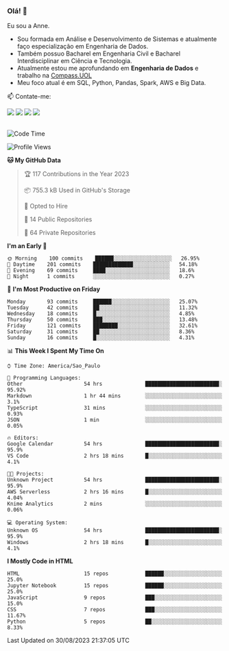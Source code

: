 ### Olá! 👋
Eu sou a Anne. 
- Sou formada em Análise e Desenvolvimento de Sistemas e atualmente faço especialização em Engenharia de Dados.
- Também possuo Bacharel em Engenharia Civil e Bacharel Interdisciplinar em Ciência e Tecnologia.
- Atualmente estou me aprofundando em **Engenharia de Dados** e trabalho na [Compass.UOL](https://compass.uol/pt/home/) 
- Meu foco atual é em SQL, Python, Pandas, Spark, AWS e Big Data.

📫 Contate-me: 

<div>
<a href="https://www.instagram.com/annekarolinefc/" target="_blank"><img src="https://img.shields.io/badge/-Instagram-%23E4405F?style=for-the-badge&logo=instagram&logoColor=white" target="_blank"></a> 
<a href = "mailto:annekarolinefc@gmail.com"><img src="https://img.shields.io/badge/-Gmail-%23333?style=for-the-badge&logo=gmail&logoColor=white" target="_blank"></a>
<a href="https://www.linkedin.com/in/devannekarolinefc/" target="_blank"><img src="https://img.shields.io/badge/-LinkedIn-%230077B5?style=for-the-badge&logo=linkedin&logoColor=white" target="_blank"></a> 
<a href="https://api.whatsapp.com/send?phone=5533991375118&text=Ol%C3%A1%20Anne!%20" target="_blank"><img src="https://img.shields.io/badge/WhatsApp-25D366?style=for-the-badge&logo=whatsapp&logoColor=white" target="_blank"></a>
</div>

  
<!--
  <img align="center" alt="Anne-An" height="30" width="40" src="https://github.com/devicons/devicon/blob/master/icons/angularjs/angularjs-original.svg">
-->

</br>

<!--START_SECTION:waka-->
![Code Time](http://img.shields.io/badge/Code%20Time-508%20hrs%2039%20mins-blue)

![Profile Views](http://img.shields.io/badge/Profile%20Views-0-blue)

**🐱 My GitHub Data** 

> 🏆 117 Contributions in the Year 2023
 > 
> 📦 755.3 kB Used in GitHub's Storage 
 > 
> 💼 Opted to Hire
 > 
> 📜 14 Public Repositories 
 > 
> 🔑 64 Private Repositories  
 > 
**I'm an Early 🐤** 

```text
🌞 Morning    100 commits    ██████░░░░░░░░░░░░░░░░░░░   26.95% 
🌇 Daytime    201 commits    █████████████░░░░░░░░░░░░   54.18% 
🌃 Evening    69 commits     ████░░░░░░░░░░░░░░░░░░░░░   18.6% 
🌙 Night      1 commits      ░░░░░░░░░░░░░░░░░░░░░░░░░   0.27%

```
📅 **I'm Most Productive on Friday** 

```text
Monday       93 commits     ██████░░░░░░░░░░░░░░░░░░░   25.07% 
Tuesday      42 commits     ██░░░░░░░░░░░░░░░░░░░░░░░   11.32% 
Wednesday    18 commits     █░░░░░░░░░░░░░░░░░░░░░░░░   4.85% 
Thursday     50 commits     ███░░░░░░░░░░░░░░░░░░░░░░   13.48% 
Friday       121 commits    ████████░░░░░░░░░░░░░░░░░   32.61% 
Saturday     31 commits     ██░░░░░░░░░░░░░░░░░░░░░░░   8.36% 
Sunday       16 commits     █░░░░░░░░░░░░░░░░░░░░░░░░   4.31%

```


📊 **This Week I Spent My Time On** 

```text
⌚︎ Time Zone: America/Sao_Paulo

💬 Programming Languages: 
Other                    54 hrs              ████████████████████████░   95.92% 
Markdown                 1 hr 44 mins        ░░░░░░░░░░░░░░░░░░░░░░░░░   3.1% 
TypeScript               31 mins             ░░░░░░░░░░░░░░░░░░░░░░░░░   0.93% 
JSON                     1 min               ░░░░░░░░░░░░░░░░░░░░░░░░░   0.05%

🔥 Editors: 
Google Calendar          54 hrs              ████████████████████████░   95.9% 
VS Code                  2 hrs 18 mins       █░░░░░░░░░░░░░░░░░░░░░░░░   4.1%

🐱‍💻 Projects: 
Unknown Project          54 hrs              ████████████████████████░   95.9% 
AWS Serverless           2 hrs 16 mins       █░░░░░░░░░░░░░░░░░░░░░░░░   4.04% 
Knime Analytics          2 mins              ░░░░░░░░░░░░░░░░░░░░░░░░░   0.06%

💻 Operating System: 
Unknown OS               54 hrs              ████████████████████████░   95.9% 
Windows                  2 hrs 18 mins       █░░░░░░░░░░░░░░░░░░░░░░░░   4.1%

```

**I Mostly Code in HTML** 

```text
HTML                     15 repos            ██████░░░░░░░░░░░░░░░░░░░   25.0% 
Jupyter Notebook         15 repos            ██████░░░░░░░░░░░░░░░░░░░   25.0% 
JavaScript               9 repos             ███░░░░░░░░░░░░░░░░░░░░░░   15.0% 
CSS                      7 repos             ███░░░░░░░░░░░░░░░░░░░░░░   11.67% 
Python                   5 repos             ██░░░░░░░░░░░░░░░░░░░░░░░   8.33%

```



 Last Updated on 30/08/2023 21:37:05 UTC
<!--END_SECTION:waka-->
  

